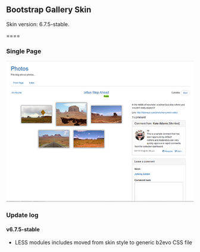 ## Bootstrap Gallery Skin

Skin version: 6.7.5-stable.

====

### Single Page

![disp=single](skinshot.jpg)

### Update log

#### v6.7.5-stable
- LESS modules includes moved from skin style to generic b2evo CSS file